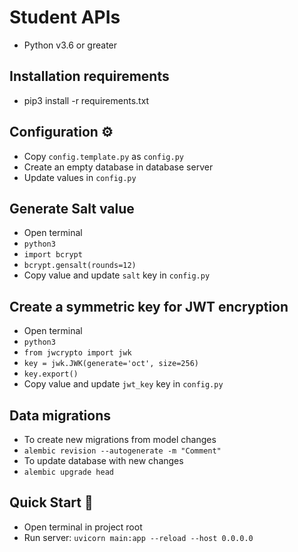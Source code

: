 # Student APIs
- Python v3.6 or greater

## Installation requirements
- pip3 install -r requirements.txt 

## Configuration ⚙️
- Copy `config.template.py` as `config.py`
- Create an empty database in database server
- Update values in `config.py`

## Generate Salt value
- Open terminal
- `python3`
- `import bcrypt`
- `bcrypt.gensalt(rounds=12)`
- Copy value and update `salt` key in `config.py`

## Create a symmetric key for JWT encryption
- Open terminal
- `python3`
- `from jwcrypto import jwk`
- `key = jwk.JWK(generate='oct', size=256)`
- `key.export()`
- Copy value and update `jwt_key` key in `config.py`

## Data migrations
- To create new migrations from model changes
- `alembic revision --autogenerate -m "Comment"`
- To update database with new changes
- `alembic upgrade head`

## Quick Start 🚀
- Open terminal in project root
- Run server: `uvicorn main:app --reload --host 0.0.0.0`
